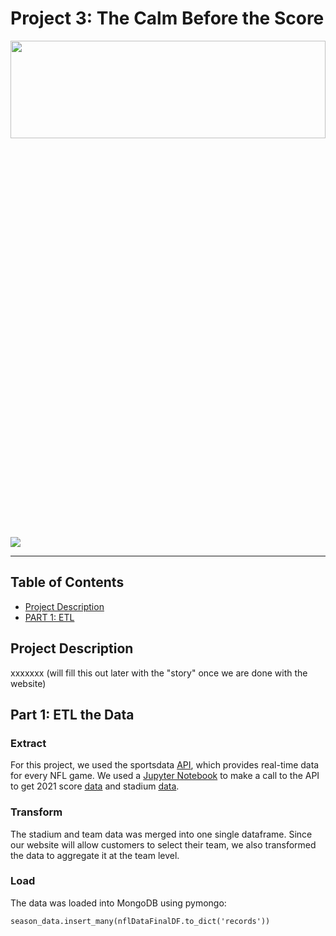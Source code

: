 # Project 3: The Calm Before the Score
<img src="https://www.paranhomes.com/wp-content/uploads/2017/04/football-in-fall.jpg" width=100% height=20%>

![](Image%20Resources/giphy.gif)


<hr>

## Table of Contents

* [Project Description](#project-description)
* [PART 1: ETL](#part-1-etl-the-data)

## **Project Description**
xxxxxxx (will fill this out later with the "story" once we are done with the website)

## **Part 1**: ETL the Data

### Extract
For this project, we used the sportsdata [API](https://sportsdata.io/nfl-api), which provides real-time data for every NFL game. We used a [Jupyter Notebook](NFL%20Dashboard.ipynb) to make a call to the API to get 2021 score [data](https://api.sportsdata.io/v3/nfl/scores/json/Scores/2021?key=ec966d78fab6468eaa542e1e7e883a44) and stadium [data](https://api.sportsdata.io/v3/nfl/scores/json/Stadiums?key=ec966d78fab6468eaa542e1e7e883a44).

### Transform
The stadium and team data was merged into one single dataframe. Since our website will allow customers to select their team, we also transformed the data to aggregate it at the team level.

### Load
The data was loaded into MongoDB using pymongo:

```season_data.insert_many(nflDataFinalDF.to_dict('records'))```






